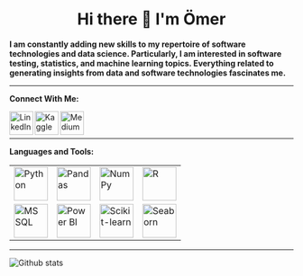 <h1 align="center"> Hi there 👋 I'm Ömer</h1>

**I am constantly adding new skills to my repertoire of software technologies and data science. Particularly, I am interested in software testing, statistics, and machine learning topics. Everything related to generating insights from data and software technologies fascinates me.**<br>

-----------------------------------------------------------

**Connect With Me:**

[<img align="left" alt="LinkedIn" width="42px" src="https://raw.githubusercontent.com/peterthehan/peterthehan/master/assets/linkedin.svg" />](https://www.linkedin.com/in/omersonmezsoy/)

[<img align="left" alt="Kaggle" width="42px" src="https://www.vectorlogo.zone/logos/kaggle/kaggle-icon.svg" />](https://www.kaggle.com/omersonmezsoy/)

[<img align="left" alt="Medium" width="42px" src="https://www.vectorlogo.zone/logos/medium/medium-tile.svg" />](https://medium.com/@omersonmezsoy)<br><br>


-----------------------------------------------------

**Languages and Tools:**

<table>
  <tr>
    <td>
      <a href="https://www.python.org/" target="_blank">
        <img src="https://img.icons8.com/color/48/000000/python.png" alt="Python" width="60" height="60"/>
      </a>
    </td>
    <td>
      <a href="https://pandas.pydata.org/" target="_blank">
        <img src="https://img.icons8.com/color/48/000000/pandas.png" alt="Pandas" width="60" height="60"/>
      </a>
    </td>
    <td>
      <a href="https://numpy.org/" target="_blank">
        <img src="https://img.icons8.com/color/48/000000/numpy.png" alt="NumPy" width="60" height="60"/>
      </a>
    </td>
    <td>
      <a href="https://www.r-project.org/" target="_blank">
        <img src="https://img.icons8.com/color/48/000000/r.png" alt="R" width="60" height="60"/>
      </a>
    </td>
  </tr>
  <tr>
    <td>
      <a href="https://www.microsoft.com/en-us/sql-server/sql-server-downloads" target="_blank">
        <img src="https://img.icons8.com/color/48/000000/microsoft-sql-server.png" alt="MS SQL" width="60" height="60"/>
      </a>
    </td>
    <td>
      <a href="https://powerbi.microsoft.com/" target="_blank">
        <img src="https://img.icons8.com/color/48/000000/power-bi.png" alt="Power BI" width="60" height="60"/>
      </a>
    </td>
    <td>
      <a href="https://scikit-learn.org/stable/" target="_blank">
        <img src="https://scikit-learn.org/stable/_static/scikit-learn-logo-small.png" alt="Scikit-learn" width="60" height="60"/>
      </a>
    </td>
    <td>
      <a href="https://seaborn.pydata.org/" target="_blank">
        <img src="https://seaborn.pydata.org/_static/logo-wide-lightbg.svg" alt="Seaborn" width="60" height="60"/>
      </a>
    </td>
  </tr>
</table>

-----------------------------------------------------------

![Github stats](https://github-readme-stats.vercel.app/api?username=omersonmezsoy&show_icons=true&theme=radical)

